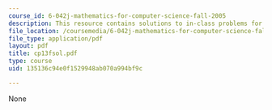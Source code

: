 ```yaml
---
course_id: 6-042j-mathematics-for-computer-science-fall-2005
description: This resource contains solutions to in-class problems for week 13, friday.
file_location: /coursemedia/6-042j-mathematics-for-computer-science-fall-2005/135136c94e0f1529948ab070a994bf9c_cp13fsol.pdf
file_type: application/pdf
layout: pdf
title: cp13fsol.pdf
type: course
uid: 135136c94e0f1529948ab070a994bf9c

---
```

None